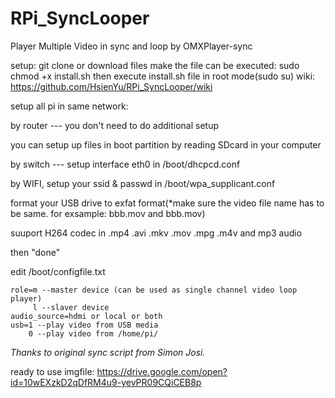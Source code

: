 # RPi_SyncLooper
Player Multiple Video in sync and loop by OMXPlayer-sync 

  setup:
  git clone or download files
  make the file can be executed: sudo chmod +x install.sh
  then execute install.sh file in root mode(sudo su)
  wiki: https://github.com/HsienYu/RPi_SyncLooper/wiki
  
  setup all pi in same network:
  
  by router --- you don't need to do additional setup
  
  you can setup up files in boot partition by reading SDcard in your computer
  
  by switch --- setup interface eth0 in /boot/dhcpcd.conf
  
  by WIFI, setup your ssid & passwd in /boot/wpa_supplicant.conf
  
  format your USB drive to exfat format(*make sure the video file name has to be same. for exsample: bbb.mov and bbb.mov)
  
  suuport H264 codec in .mp4 .avi .mkv .mov .mpg .m4v and mp3 audio
  
  then "done"
  
  edit /boot/configfile.txt
  
    role=m --master device (can be used as single channel video loop player)
         l --slaver device
    audio_source=hdmi or local or both
    usb=1 --play video from USB media
        0 --play video from /home/pi/
      
        
*Thanks to original sync script from Simon Josi.*

ready to use imgfile: https://drive.google.com/open?id=10wEXzkD2qDfRM4u9-yevPR09CQiCEB8p
